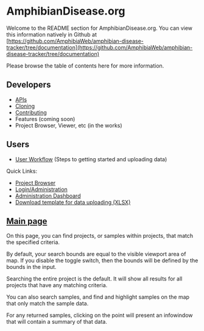 AmphibianDisease.org
=======================

Welcome to the README section for AmphibianDisease.org. You can view this information natively in Github at [https://github.com/AmphibiaWeb/amphibian-disease-tracker/tree/documentation](https://github.com/AmphibiaWeb/amphibian-disease-tracker/tree/documentation)

Please browse the table of contents here for more information.

## Developers     
 - [APIs](https://amphibian-disease-tracker.readthedocs.io/en/latest/APIs/)
 - [Cloning](https://amphibian-disease-tracker.readthedocs.io/en/latest/Cloning/)
 - [Contributing](https://amphibian-disease-tracker.readthedocs.io/en/latest/Contributing/)
 - Features (coming soon)
 - Project Browser, Viewer, etc  (in the works)      


## Users
 - [User Workflow](https://amphibian-disease-tracker.readthedocs.io/en/latest/User%20Workflow/) (Steps to getting started and uploading data)
 

Quick Links:

- [Project Browser](https://amphibiandisease.org/project.php)
- [Login/Administration](https://amphibiandisease.org/admin)
- [Administration Dashboard](https://amphibiandisease.org/admin-page.html)
- [Download template for data uploading (XLSX)](https://berkeley.box.com/v/AmphibianDisease-template)

## [Main page](https://amphibiandisease.org)

On this page, you can find projects, or samples within projects, that match the specified criteria.

By default, your search bounds are equal to the visible viewport area of map. If you disable the toggle switch, then the bounds will be defined by the bounds in the input.

Searching the entire project is the default. It will show all results for all projects that have any matching criteria.

You can also search samples, and find and highlight samples on the map that only match the sample data.

For any returned samples, clicking on the point will present an infowindow that will contain a summary of that data.
